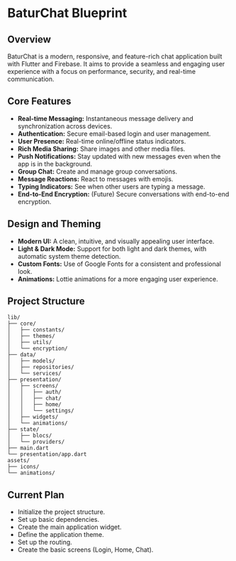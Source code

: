 # BaturChat Blueprint

## Overview

BaturChat is a modern, responsive, and feature-rich chat application built with Flutter and Firebase. It aims to provide a seamless and engaging user experience with a focus on performance, security, and real-time communication.

## Core Features

- **Real-time Messaging:** Instantaneous message delivery and synchronization across devices.
- **Authentication:** Secure email-based login and user management.
- **User Presence:** Real-time online/offline status indicators.
- **Rich Media Sharing:** Share images and other media files.
- **Push Notifications:** Stay updated with new messages even when the app is in the background.
- **Group Chat:** Create and manage group conversations.
- **Message Reactions:** React to messages with emojis.
- **Typing Indicators:** See when other users are typing a message.
- **End-to-End Encryption:** (Future) Secure conversations with end-to-end encryption.

## Design and Theming

- **Modern UI:** A clean, intuitive, and visually appealing user interface.
- **Light & Dark Mode:** Support for both light and dark themes, with automatic system theme detection.
- **Custom Fonts:** Use of Google Fonts for a consistent and professional look.
- **Animations:** Lottie animations for a more engaging user experience.

## Project Structure

```
lib/
├── core/
│   ├── constants/
│   ├── themes/
│   ├── utils/
│   └── encryption/
├── data/
│   ├── models/
│   ├── repositories/
│   └── services/
├── presentation/
│   ├── screens/
│   │   ├── auth/
│   │   ├── chat/
│   │   ├── home/
│   │   └── settings/
│   ├── widgets/
│   └── animations/
├── state/
│   ├── blocs/
│   └── providers/
├── main.dart
└── presentation/app.dart
assets/
├── icons/
└── animations/
```

## Current Plan

- Initialize the project structure.
- Set up basic dependencies.
- Create the main application widget.
- Define the application theme.
- Set up the routing.
- Create the basic screens (Login, Home, Chat).
